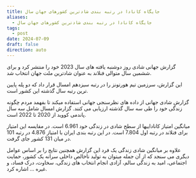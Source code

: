 ```yaml
---
title: جایگاه کانادا در رتبه بندی شادترین کشورهای جهان سال
aliases:
  - جایگاه کانادا در رتبه بندی شادترین کشورهای جهان سال
tags:
  - post
date: 2024-07-09
draft: false
direction: auto
---
```


گزارش جهانی شادی روز دوشنبه یافته های سال 2023 خود را منتشر کرد و برای ششمین سال متوالی فنلاند به عنوان شادترین ملت جهان انتخاب شد.

این گزارش، سرزمین تیم هورتونز را در رتبه سیزدهم امسال قرار داد که دو پله پایین ترین رتبه سال گذشته این کشور است.

گزارش شادی جهانی از داده های نظرسنجی جهانی استفاده میکند تا بفهمد مردم چگونه زندگی خود را طی سه سال گذشته ارزیابی می کنند. گزارش امسال شامل سه سال پاندمی کووید از 2020 تا 2022 است.

میانگین امتیاز کاناداییها از سطح شادی در زندگی خود 6.961 است. در مقایسه این امتیاز برای فنلاند در رتبه اول 7.804 است. در این رتبه بندی ایران با امتیاز 4.876 در رتبه 101 در میان 131 کشور جای گرفت.

علاوه بر میانگین شادی زندگی یک فرد این گزارش همچنین نتایج را بر اساس عوامل دیگری می سنجد که از آن جمله میتوان به تولید ناخالص داخلی سرانه یک کشور، حمایت اجتماعی، امید به زندگی سالم، آزادی انجام انتخاب های زندگی، سخاوت، درک فساد، و غیره ... اشاره کرد.
